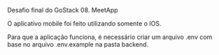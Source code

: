 Desafio final do GoStack 08.
MeetApp

O aplicativo mobile foi feito utilizando somente o IOS.

Para que a aplicação funciona, é necessário criar um arquivo .env com base no arquivo .env.example na pasta backend.
